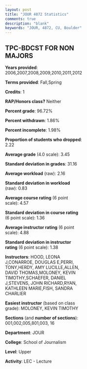 ```yaml
---
layout: post
title: "JOUR 4872 Statistics"
comments: true
description: "blank"
keywords: "JOUR, 4872, CU, Boulder"
--- 
```

<head>
<script src="https://ajax.googleapis.com/ajax/libs/jquery/2.1.3/jquery.min.js"></script>
<script src="https://dl.dropboxusercontent.com/s/pc42nxpaw1ea4o9/highcharts.js?dl=0"></script>
<!-- <script src="../assets/js/highcharts.js"></script> -->
<style type="text/css">@font-face {
	font-family: "Bebas Neue";
	src: url(https://www.filehosting.org/file/details/544349/BebasNeue%20Regular.otf) format("opentype");
	}
	h1.Bebas { 
		font-family: "Bebas Neue", Verdana, Tahoma;
	}
</style>
</head>
<body>
	<div id="container" style="float: right; width: 45%; height: 88%; margin-left: 2.5%; margin-right: 2.5%;"></div>
	<script language="JavaScript">
		$(document).ready(function() {
		var chart = {type: 'column'};
		var title = {text: 'Grade Distribution'};
		var xAxis = {categories: ['A','B','C','D','F'],crosshair: true};
		var yAxis = {min: 0,title: {text: 'Percentage'}};
		var tooltip = {headerFormat: '<center><b><span style="font-size:20px">{point.key}</span></b></center>',
		               pointFormat: '<td style="padding:0"><b>{point.y:.1f}%</b></td>',
		               footerFormat: '</table>',shared: true,useHTML: true};
		var plotOptions = {column: {pointPadding: 0.0,borderWidth: 0}};  
		var credits = {enabled: false};var series= [{name: 'Percent',data: [59.62,33.33,6.1,0.0,0.94,]}];
		var json = {};
		json.chart = chart;
		json.title = title;
		json.tooltip = tooltip;
		json.xAxis = xAxis;
		json.yAxis = yAxis;  
		json.series = series;
		json.plotOptions = plotOptions;  
		json.credits = credits;
		$('#container').highcharts(json);
	});
	</script>
</body>
			   
## TPC-BDCST FOR NON MAJORS

**Years provided**: 2006,2007,2008,2009,2010,2011,2012

**Terms provided**: Fall,Spring

**Credits**: 1

**RAP/Honors class?** Neither

**Percent grade**: 96.72%

**Percent withdrawn**: 1.86%

**Percent incomplete**: 1.98%

**Proportion of students who dropped**: 2.22

**Average grade** (4.0 scale): 3.45

**Standard deviation in grades**: 31.16

**Average workload** (raw): 2.16

**Standard deviation in workload** (raw): 0.83

**Average course rating** (6 point scale): 4.57

**Standard deviation in course rating** (6 point scale): 1.36

**Average instructor rating** (6 point scale): 4.88

**Standard deviation in instructor rating** (6 point scale): 1.38

**Instructors**: HOOD, LEONA J,CONARROE, DOUGLAS E,PERRI, TONY,HERDY, AMY LUCILLE,ALLEN, DAVID THOMAS,MOLONEY, KEVIN TIMOTHY,SCHAEFER, DANIEL J,STEVENS, JOHN RICHARD,RYAN, KATHLEEN MARIE,FISH, SANDRA CHARLIER

**Easiest instructor** (based on class grade): MOLONEY, KEVIN TIMOTHY

**Sections** (and **number of sections**): 001,002,005,801,003, 16

**Department**: JOUR

**College**: School of Journalism

**Level**: Upper

**Activity**: LEC - Lecture